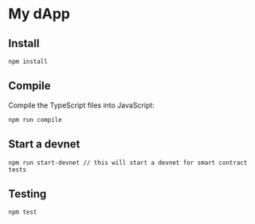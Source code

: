 # My dApp

## Install

```
npm install
```

## Compile

Compile the TypeScript files into JavaScript:

```
npm run compile
```

## Start a devnet

```
npm run start-devnet // this will start a devnet for smart contract tests
```

## Testing

```
npm test
```

